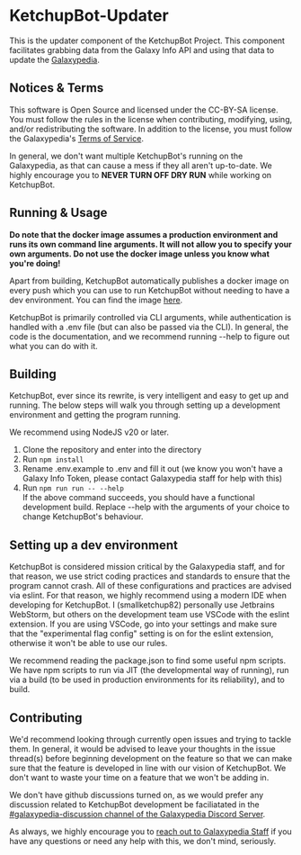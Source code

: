 # KetchupBot-Updater
This is the updater component of the KetchupBot Project. This component facilitates grabbing data from the Galaxy Info API and using that data to update the [Galaxypedia](https://robloxgalaxy.wiki).

## Notices & Terms
This software is Open Source and licensed under the CC-BY-SA license. You must follow the rules in the license when contributing, modifying, using, and/or redistributing the software. In addition to the license, you must follow the Galaxypedia's [Terms of Service](https://robloxgalaxy.wiki/wiki/Galaxypedia:Terms_of_Service#4._Rules,_Policies,_Guidelines).

In general, we don't want multiple KetchupBot's running on the Galaxypedia, as that can cause a mess if they all aren't up-to-date. We highly encourage you to **NEVER TURN OFF DRY RUN** while working on KetchupBot.

## Running & Usage
**Do note that the docker image assumes a production environment and runs its own command line arguments. It will not allow you to specify your own arguments. Do not use the docker image unless you know what you're doing!**

Apart from building, KetchupBot automatically publishes a docker image on every push which you can use to run KetchupBot without needing to have a dev environment. You can find the image [here](https://github.com/smallketchup82/ketchupbot-updater/pkgs/container/ketchupbot-updater).

KetchupBot is primarily controlled via CLI arguments, while authentication is handled with a .env file (but can also be passed via the CLI). In general, the code is the documentation, and we recommend running --help to figure out what you can do with it.

## Building
KetchupBot, ever since its rewrite, is very intelligent and easy to get up and running. The below steps will walk you through setting up a development environment and getting the program running.

We recommend using NodeJS v20 or later.

1. Clone the repository and enter into the directory
2. Run `npm install`
3. Rename .env.example to .env and fill it out (we know you won't have a Galaxy Info Token, please contact Galaxypedia staff for help with this)
4. Run `npm run run -- --help`  
If the above command succeeds, you should have a functional development build. Replace --help with the arguments of your choice to change KetchupBot's behaviour.

## Setting up a dev environment
KetchupBot is considered mission critical by the Galaxypedia staff, and for that reason, we use strict coding practices and standards to ensure that the program cannot crash. All of these configurations and practices are advised via eslint. For that reason, we highly recommend using a modern IDE when developing for KetchupBot. I (smallketchup82) personally use Jetbrains WebStorm, but others on the development team use VSCode with the eslint extension. If you are using VSCode, go into your settings and make sure that the "experimental flag config" setting is on for the eslint extension, otherwise it won't be able to use our rules.

We recommend reading the package.json to find some useful npm scripts. We have npm scripts to run via JIT (the developmental way of running), run via a build (to be used in production environments for its reliability), and to build.

## Contributing
We'd recommend looking through currently open issues and trying to tackle them. In general, it would be advised to leave your thoughts in the issue thread(s) before beginning development on the feature so that we can make sure that the feature is developed in line with our vision of KetchupBot. We don't want to waste your time on a feature that we won't be adding in.

We don't have github discussions turned on, as we would prefer any discussion related to KetchupBot development be faciliatated in the [#galaxypedia-discussion channel of the Galaxypedia Discord Server](https://discord.gg/C4xhTz9KAD).

As always, we highly encourage you to [reach out to Galaxypedia Staff](https://discord.gg/hsr4Dq6Ha6) if you have any questions or need any help with this, we don't mind, seriously.
